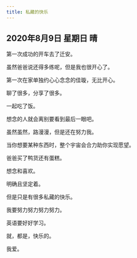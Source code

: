 ```yaml
---
title: 私藏的快乐
---
```


## 2020年8月9日 星期日 晴

第一次成功的开车去了迁安。

虽然爸爸说还得多练呢，但是我也很开心了。

第一次在家单独约心心念念的佳璇，无比开心。

聊了很多，分享了很多。

一起吃了饭。

想念的人就会离别要看到最后一眼吧。

虽然虽然，路漫漫，但是还在努力我。

当你想要某种东西时，整个宇宙会合力助你实现愿望。

爸爸买了鸭货还有蛋糕。

想念和喜欢。

明确且坚定着。

但是只是有很多私藏的快乐。

我要努力努力努力努力。

英语要好好学习。

就，都是，快乐的。

我爱。